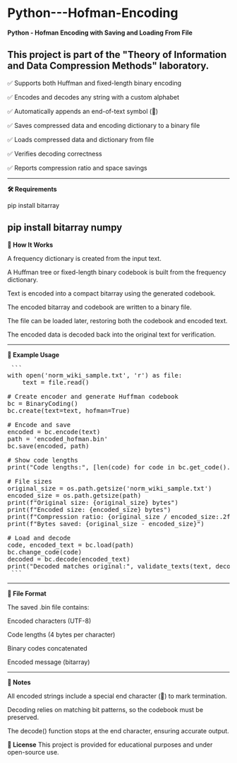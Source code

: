 # Python---Hofman-Encoding
**Python - Hofman Encoding with Saving and Loading From File**

This project is part of the "Theory of Information and Data Compression Methods" laboratory.
---
✅ Supports both Huffman and fixed-length binary encoding

✅ Encodes and decodes any string with a custom alphabet

✅ Automatically appends an end-of-text symbol (🏁)

✅ Saves compressed data and encoding dictionary to a binary file

✅ Loads compressed data and dictionary from file

✅ Verifies decoding correctness

✅ Reports compression ratio and space savings

---
**🛠️ Requirements**

pip install bitarray

pip install bitarray numpy
---
**🧠 How It Works**

A frequency dictionary is created from the input text.

A Huffman tree or fixed-length binary codebook is built from the frequency dictionary.

Text is encoded into a compact bitarray using the generated codebook.

The encoded bitarray and codebook are written to a binary file.

The file can be loaded later, restoring both the codebook and encoded text.

The encoded data is decoded back into the original text for verification.

---
**🧪 Example Usage**

<pre> ```
with open('norm_wiki_sample.txt', 'r') as file:
    text = file.read()

# Create encoder and generate Huffman codebook
bc = BinaryCoding()
bc.create(text=text, hofman=True)

# Encode and save
encoded = bc.encode(text)
path = 'encoded_hofman.bin'
bc.save(encoded, path)

# Show code lengths
print("Code lengths:", [len(code) for code in bc.get_code().values()])

# File sizes
original_size = os.path.getsize('norm_wiki_sample.txt')
encoded_size = os.path.getsize(path)
print(f"Original size: {original_size} bytes")
print(f"Encoded size: {encoded_size} bytes")
print(f"Compression ratio: {original_size / encoded_size:.2f}")
print(f"Bytes saved: {original_size - encoded_size}")

# Load and decode
code, encoded_text = bc.load(path)
bc.change_code(code)
decoded = bc.decode(encoded_text)
print("Decoded matches original:", validate_texts(text, decoded))
 ``` </pre>
 
---
**📂 File Format**

The saved .bin file contains:

Encoded characters (UTF-8)

Code lengths (4 bytes per character)

Binary codes concatenated

Encoded message (bitarray)


---
**📌 Notes**

All encoded strings include a special end character (🏁) to mark termination.

Decoding relies on matching bit patterns, so the codebook must be preserved.

The decode() function stops at the end character, ensuring accurate output.


**📃 License**
This project is provided for educational purposes and under open-source use.

